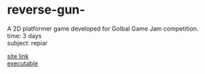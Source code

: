 # reverse-gun-

A 2D platformer game developed for Golbal Game Jam competition.
<br/>
time: 3 days
<br/>
subject: repiar

[site link](https://globalgamejam.org/2020/games/reverse-gun-4)
<br/>
[executable](https://ggj.s3.amazonaws.com/games/2020/02/251051/exec/yoCHM/ReverseGun.zip)
